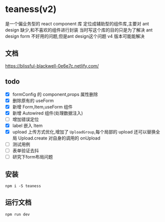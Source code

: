 # teaness(v2)

是一个偏业务型的 react component 库
定位成辅助型的组件库,主要对 ant design 缺少,和不喜欢的组件进行封装
当时写这个库的目的只是为了解决 ant design form 不好用的问题,但是ant design这个问题 v4 版本可能能解决

## 文档

https://blissful-blackwell-0e6e7c.netlify.com/

## todo
- [x] formConfig 的 component,props 属性删除
- [x] 删除原有的 useForm
- [x] 新增 Form,Item,useForm 组件
- [x] 新增 Autowired 组件(处理数据注入)
- [ ] 增加错误定位
- [x] label 嵌入 Item
- [x] upload 上传方式优化,增加了 `UploadGroup`,每个局部的 upload 还可以替换全局 Upload.create 对自身的调用的 onUpload
- [ ] 测试用例
- [ ] 表单验证去抖
- [ ] 研究下form布局问题

## 安装

`npm i -S teaness`

## 运行文档

`npm run dev`
